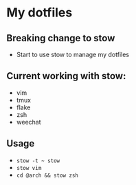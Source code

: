# My dotfiles

## Breaking change to stow

* Start to use stow to manage my dotfiles

## Current working with stow:
* vim
* tmux
* flake
* zsh
* weechat

## Usage
* `stow -t ~ stow`
* `stow vim`
* `cd @arch && stow zsh`

